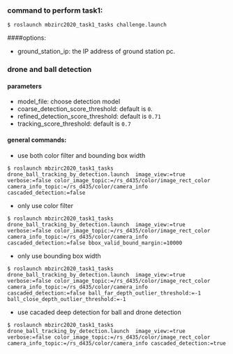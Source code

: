 

### command to perform task1:
```
$ roslaunch mbzirc2020_task1_tasks challenge.launch
```
####options:

- ground_station_ip: the IP address of ground station pc.

### drone and ball detection

#### parameters
- model_file: choose detection model
- coarse_detection_score_threshold: default is `0`.
- refined_detection_score_threshold: default is `0.71`
- tracking_score_threshold: default is `0.7`


#### general commands:
- use both color filter and bounding box width
```
$ roslaunch mbzirc2020_task1_tasks drone_ball_tracking_by_detection.launch  image_view:=true verbose:=false color_image_topic:=/rs_d435/color/image_rect_color camera_info_topic:=/rs_d435/color/camera_info cascaded_detection:=false
```

- only use color filter
```
$ roslaunch mbzirc2020_task1_tasks drone_ball_tracking_by_detection.launch  image_view:=true verbose:=false color_image_topic:=/rs_d435/color/image_rect_color camera_info_topic:=/rs_d435/color/camera_info cascaded_detection:=false bbox_valid_bound_margin:=10000 
```

- only use bounding box width
```
$ roslaunch mbzirc2020_task1_tasks drone_ball_tracking_by_detection.launch  image_view:=true verbose:=false color_image_topic:=/rs_d435/color/image_rect_color camera_info_topic:=/rs_d435/color/camera_info cascaded_detection:=false ball_far_depth_outlier_threshold:=-1 ball_close_depth_outlier_threshold:=-1
```

- use cacaded deep detection for ball and drone detection
```
$ roslaunch mbzirc2020_task1_tasks drone_ball_tracking_by_detection.launch  image_view:=true verbose:=false color_image_topic:=/rs_d435/color/image_rect_color camera_info_topic:=/rs_d435/color/camera_info cascaded_detection:=true
```

